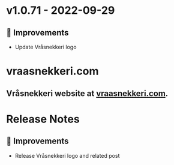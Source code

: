 # v1.0.71 - 2022-09-29
## 🔨 Improvements
- Update Vråsnekkeri logo

# vraasnekkeri.com
## Vråsnekkeri website at [vraasnekkeri.com](https://www.vraasnekkeri.com).

# Release Notes
## 🔨 Improvements
- Release Vråsnekkeri logo and related post